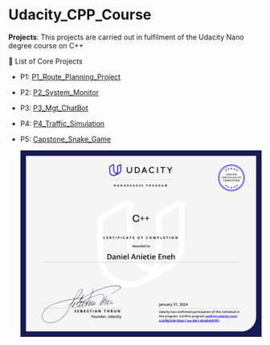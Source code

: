 # Udacity_CPP_Course
**Projects**: 
  This projects are carried out in fulfilment of the Udacity Nano degree course on C++ <br>
  <summary>🔨 List of Core Projects</summary>



                     
- P1: [P1_Route_Planning_Project](P1_Route_Planning_Project)
- P2: [P2_System_Monitor](P2_System_Monitor)
- P3: [P3_Mgt_ChatBot](P3_Memory_Mgt_ChatBot)
- P4: [P4_Traffic_Simulation](P4_Traffic_Simulation)
- P5: [Capstone_Snake_Game](Capstone_Snake_Game)

  ![udacity_certificate](https://github.com/Danny024/Udacity_CPP_Course/blob/main/C%2B%2B%20Udacity%20Certificate.jpg)
